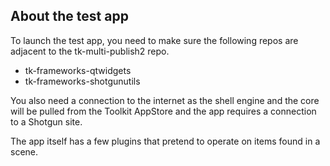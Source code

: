About the test app
------------------
To launch the test app, you need to make sure the following repos are
adjacent to the tk-multi-publish2 repo.

- tk-frameworks-qtwidgets
- tk-frameworks-shotgunutils

You also need a connection to the internet as the shell engine and the core will
be pulled from the Toolkit AppStore and the app requires a connection to a
Shotgun site.

The app itself has a few plugins that pretend to operate on items found in a 
scene.